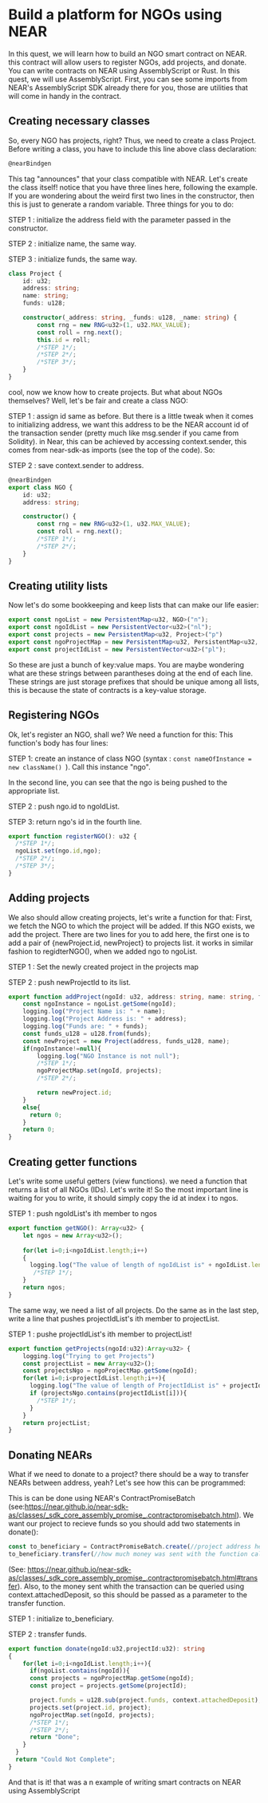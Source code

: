 # Build a platform for NGOs using NEAR
In this quest, we will learn how to build an NGO smart contract on NEAR. this contract will allow users to register NGOs, add projects, and donate.
You can write contracts on NEAR using AssemblyScript or Rust. In this quest, we will use AssemblyScript.
First, you can see some imports from NEAR's AssemblyScript SDK already there for you, those are utilities that will come in handy in the contract.

## Creating necessary classes 
So, every NGO has projects, right?
Thus, we need to create a class Project. Before writing a class, you have to include this line above class declaration:
```ts
@nearBindgen
```
This tag "announces" that your class compatible with NEAR. Let's create the class itself! notice that you have three lines here, following the example.
If you are wondering about the weird first two lines in the constructor, then this is just to generate a random variable.
Three things for you to do:

STEP 1 : initialize the address field with the parameter passed in the constructor.

STEP 2 : initialize name, the same way.

STEP 3 : initialize funds, the same way.
```ts
class Project {
    id: u32;
    address: string;
    name: string;
    funds: u128;

    constructor(_address: string, _funds: u128, _name: string) {
        const rng = new RNG<u32>(1, u32.MAX_VALUE);
        const roll = rng.next();
        this.id = roll;
        /*STEP 1*/;
        /*STEP 2*/;
        /*STEP 3*/;
    }
}
```
cool, now we know how to create projects. But what about NGOs themselves?
Well, let's be fair and create a class NGO:

STEP 1 : assign id same as before.
But there is a little tweak when it comes to initializing address, we want this address to be the NEAR account id of the transaction sender (pretty much like msg.sender if you came from Solidity). in Near, this can be achieved by accessing context.sender, this comes from near-sdk-as imports (see the top of the code). So:

STEP 2 : save context.sender to address. 
```ts
@nearBindgen
export class NGO {
    id: u32;
    address: string;

    constructor() {
        const rng = new RNG<u32>(1, u32.MAX_VALUE);
        const roll = rng.next();
        /*STEP 1*/;
        /*STEP 2*/;
    }
}

```

## Creating utility lists
Now let's do some bookkeeping and keep lists that can make our life easier:
```ts
export const ngoList = new PersistentMap<u32, NGO>("n");
export const ngoIdList = new PersistentVector<u32>("nl");
export const projects = new PersistentMap<u32, Project>("p")
export const ngoProjectMap = new PersistentMap<u32, PersistentMap<u32, Project>>("np");
export const projectIdList = new PersistentVector<u32>("pl");
```
So these are just a bunch of key:value maps. You are maybe wondering what are these strings between parantheses doing at the end of each line. These strings are just storage prefixes that should be unique among all lists, this is because the state of contracts is a key-value storage.

## Registering NGOs
Ok, let's register an NGO, shall we? We need a function for this:
This function's body has four lines:

STEP 1: create an instance of class NGO (syntax : ```const nameOfInstance = new className() ```). Call this instance "ngo".

In the second line, you can see that the ngo is being pushed to the appropriate list. 

STEP 2 : push ngo.id to ngoIdList.

STEP 3: return ngo's id in the fourth line.
```ts
export function registerNGO(): u32 {
  /*STEP 1*/;
  ngoList.set(ngo.id,ngo);
  /*STEP 2*/;
  /*STEP 3*/;
}
```

## Adding projects
We also should allow creating projects, let's write a function for that:
First, we fetch the NGO to which the project will be added. If this NGO exists, we add the project. There are two lines for you to add here, the first one is to add a pair of {newProject.id, newProject} to projects list. it works in similar fashion to regidterNGO(), when we added ngo to ngoList.

STEP 1 : Set the newly created project in the projects map

STEP 2 : push newProjectId to its list.
```ts
export function addProject(ngoId: u32, address: string, name: string, funds: string): u32{
    const ngoInstance = ngoList.getSome(ngoId);
    logging.log("Project Name is: " + name);
    logging.log("Project Address is: " + address);
    logging.log("Funds are: " + funds);
    const funds_u128 = u128.from(funds);
    const newProject = new Project(address, funds_u128, name);
    if(ngoInstance!=null){
        logging.log("NGO Instance is not null");
        /*STEP 1*/;
        ngoProjectMap.set(ngoId, projects);
        /*STEP 2*/;

        return newProject.id;
    }
    else{
      return 0;
    }
    return 0;
}
```

## Creating getter functions
Let's write some useful getters (view functions). we need a function that returns a list of all NGOs (IDs). Let's write it!
So the most important line is waiting for you to write, it should simply copy the id at index i to ngos.

STEP 1 : push ngoIdList's ith member to ngos 
```ts
export function getNGO(): Array<u32> {
    let ngos = new Array<u32>();
    
    for(let i=0;i<ngoIdList.length;i++)
    {  
      logging.log("The value of length of ngoIdList is" + ngoIdList.length.toString());
       /*STEP 1*/;
    }
    return ngos;
}
```

The same way, we need a list of all projects. Do the same as in the last step, write a line that pushes projectIdList's ith member to projectList.

STEP 1 : pushe projectIdList's ith member to projectList! 
```ts
export function getProjects(ngoId:u32):Array<u32> {
    logging.log("Trying to get Projects")
    const projectList = new Array<u32>();
    const projectsNgo = ngoProjectMap.getSome(ngoId);
    for(let i=0;i<projectIdList.length;i++){
      logging.log("The value of length of ProjectIdList is" + projectIdList.length.toString());
      if (projectsNgo.contains(projectIdList[i])){
        /*STEP 1*/;
      }
    }
    return projectList; 
}
```

## Donating NEARs
What if we need to donate to a project? there should be a way to transfer NEARs between address, yeah?
Let's see how this can be programmed:

This is can be done using NEAR's ContractPromiseBatch (see:https://near.github.io/near-sdk-as/classes/_sdk_core_assembly_promise_.contractpromisebatch.html). We want our project to recieve funds so you should add two statements in donate():

```ts
const to_beneficiary = ContractPromiseBatch.create(//project address here);
to_beneficiary.transfer(//how much money was sent with the function call);
```
(See: https://near.github.io/near-sdk-as/classes/_sdk_core_assembly_promise_.contractpromisebatch.html#transfer).
Also, to the money sent whith the transaction can be queried using context.attachedDeposit, so this should be passed as a parameter to the transfer function.

STEP 1 : initialize to_beneficiary.

STEP 2 : transfer funds.
```ts
export function donate(ngoId:u32,projectId:u32): string
{
    for(let i=0;i<ngoIdList.length;i++){
      if(ngoList.contains(ngoId)){
      const projects = ngoProjectMap.getSome(ngoId);
      const project = projects.getSome(projectId);

      project.funds = u128.sub(project.funds, context.attachedDeposit);
      projects.set(project.id, project);
      ngoProjectMap.set(ngoId, projects);
      /*STEP 1*/;
      /*STEP 2*/;
      return "Done";
    }
  }
  return "Could Not Complete";
}
```
And that is it! that was a n example of writing smart contracts on NEAR using AssemblyScript
